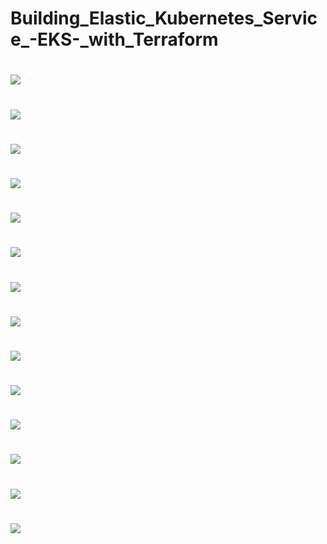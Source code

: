 # Building_Elastic_Kubernetes_Service_-EKS-_with_Terraform
#
![](./img/1.plan.jpg)
#
![](./img/2.users.jpg)
#
![](./img/3.error.jpg)
#
![](./img/4.output.jpg)
#
![](./img/5.kubeconfig.jpg)
#
![](./img/6.helm.jpg)
#
![](./img/7.commands.jpg)
#
![](./img/8.password.jpg)
#
![](./img/9.entered.jpg)
#
![](./img/10.valut-pf.jpg)
#
![](./img/11.vault.jpg)
#
![](./img/12.prometheusrepo.jpg)
#
![](./img/13.prometheusshow.jpg)
#
![](./img/14.grafana.jpg)
#
